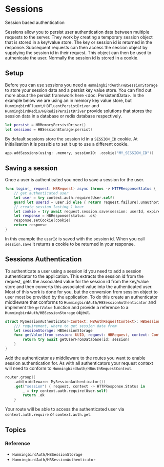 # Sessions

Session based authentication

Sessions allow you to persist user authentication data between multiple requests to the server. They work by creating a temporary session object that is stored in a key/value store. The key or session id is returned in the response. Subsequent requests can then access the session object by supplying the session id in their request. This object can then be used to authenicate the user. Normally the session id is stored in a cookie.

## Setup

Before you can use sessions you need a ``HummingbirdAuth/HBSessionStorage`` to store your session data and a persist key value store. You can find out more about the persist framework here <doc: PersistentData>. In the example below we are using an in memory key value store, but ``HummingbirdFluent/HBFluentPersistDriver`` and ``HummingbirdRedis/HBRedisPersistDriver`` provide solutions that stores the session data in a database or redis database respectively.

```swift
let persist = HBMemoryPersistDriver()
let sessions = HBSessionStorage(persist)
```

By default sessions store the session id in a `SESSION_ID` cookie. At initialisation it is possible to set it up to use a different cookie.

```swift
app.addSessions(using: .memory, sessionID: .cookie("MY_SESSION_ID"))
```

## Saving a session

Once a user is authenticated you need to save a session for the user. 

```swift
func login(_ request: HBRequest) async throws -> HTTPResponseStatus {
    // get authenticated user
    let user = try context.auth.require(User.self)
    guard let userId = user.id else { return request.failure(.unauthorized) }
    // create session lasting 1 hour
    let cookie = try await request.session.save(session: userId, expiresIn: .minutes(60))
    let response = HBResponse(status: .ok)
    response.setCookie(cookie)
    return response
}
```

In this example the `userId` is saved with the session id. When you call `session.save` it returns a cookie to be returned in your response.

## Sessions Authentication

To authenticate a user using a session id you need to add a session authenticator to the application. This extracts the session id from the request, gets the associated value for the session id from the key/value store and then converts this associated value into the authenticated user. Most of this work is done for you, but the conversion from session object to user most be provided by the application. To do this create an authenticator middleware that conforms to  ``HummingbirdAuth/HBSessionAuthenticator`` and implement the `getValue` function and provide a reference to a ``HummingbirdAuth/HBSessionStorage`` object. 

```swift
struct MySessionAuthenticator<Context: HBAuthRequestContext>: HBSessionAuthenticator {
    /// requirement, where to get session data from
    let sessionStorage: HBSessionStorage
    func getValue(from session: UUID, request: HBRequest, context: Context) async throws -> User? {
        return try await getUserFromDatabase(id: session)
    }
}
```

Add the authenticator as middleware to the routes you want to enable session authentication for. As with all authenticators your request context will need to conform to ``HummingbirdAuth/HBAuthRequestContext``.

```swift
router.group()
    .add(middleware: MySessionAuthenticator())
    .get("session") { request, context -> HTTPResponse.Status in
        _ = try context.auth.require(User.self)
        return .ok
    }
```

Your route will be able to access the authenticated user via `context.auth.require` or `context.auth.get`.

## Topics

### Reference

- ``HummingbirdAuth/HBSessionStorage``
- ``HummingbirdAuth/HBSessionAuthenticator``
